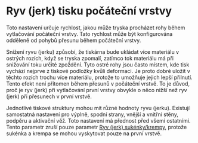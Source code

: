 Ryv (jerk) tisku počáteční vrstvy
====
Toto nastavení určuje rychlost, jakou může tryska procházet rohy během vytlačování počáteční vrstvy. Tato rychlost může být konfigurována odděleně od pohybů přesunu během počáteční vrstvy.

Snížení ryvu (jerku) způsobí, že tiskárna bude ukládat více materiálu v ostrých rozích, když se tryska zpomalí, zatímco tok materiálu má při snižování toku určité zpoždění. Tyto ostré rohy jsou často místem, kde tisk vychází nejprve z tiskové podložky kvůli deformaci. Je proto dobré uložit v těchto rozích trochu více materiálu, protože to umožňuje jejich lepší přilnutí. Tento efekt není přítomen během přesunů v počáteční vrstvě. To je důvod, proč je ryv (jerk) při vytlačování první vrstvy obvykle o něco nižší než  ryv (jerk) při přesunech v první vrstvě.

Jednotlivé tiskové struktury mohou mít různé hodnoty ryvu (jerku). Existují samostatná nastavení pro výplně, spodní strany, vnější a vnitřní stěny, podpěru a aktivační věž. Toto nastavení má přednost před všemi ostatními. Tento parametr zruší pouze parametr [Ryv (jerk) sukénky/krempy](jerk_skirt_brim.md), protože sukénka a krempa se mohou vyskytovat pouze na první vrstvě.